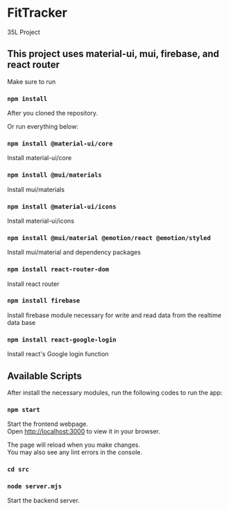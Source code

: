 # FitTracker

35L Project

## This project uses material-ui, mui, firebase, and react router

Make sure to run

### `npm install`

After you cloned the repository.

Or run everything below:

### `npm install @material-ui/core`

Install material-ui/core

### `npm install @mui/materials`

Install mui/materials

### `npm install @material-ui/icons`

Install material-ui/icons

### `npm install @mui/material @emotion/react @emotion/styled`

Install mui/material and dependency packages

### `npm install react-router-dom`

Install react router

### `npm install firebase`

Install firebase module necessary for write and read data from the realtime data base

### `npm install react-google-login`

Install react's Google login function

## Available Scripts

After install the necessary modules, run the following codes to run the app:

### `npm start`

Start the frontend webpage.\
Open [http://localhost:3000](http://localhost:3000) to view it in your browser.

The page will reload when you make changes.\
You may also see any lint errors in the console.

### `cd src`
### `node server.mjs`

Start the backend server. 
